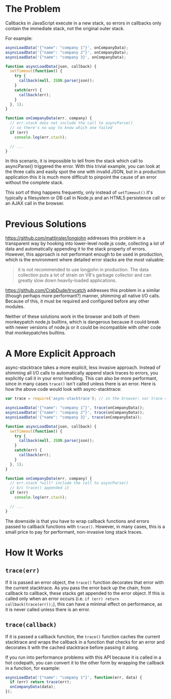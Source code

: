 # The Problem

Callbacks in JavaScript execute in a new stack, so errors in callbacks only contain the immediate stack, not the original outer stack.

For example:

```javascript
asyncLoadData('{"name": "company 1"}', onCompanyData);
asyncLoadData('{"name": "company 2"}', onCompanyData);
asyncLoadData('{"name": "company 3}', onCompanyData);

function asyncLoadData(json, callback) {
  setTimeout(function() {
    try {
      callback(null, JSON.parse(json));
    }
    catch(err) {
      callback(err);
    }
  }, 1);
}

function onCompanyData(err, company) {
  // err.stack does not include the call to asyncParse()
  // so there's no way to know which one failed
  if (err)
    console.log(err.stack);

  // ...
}
```

In this scenario, it is impossible to tell from the stack which call to asyncParse() triggered the error. With this trivial example, you can look at the three calls and easily spot the one with invalid JSON, but in a production application this it is much more difficult to pinpoint the cause of an error without the complete stack.

This sort of thing happens frequently, only instead of `setTimeout()` it's typically a filesystem or DB call in Node.js and an HTML5 persistence call or an AJAX call in the browser.

# Previous Solutions

https://github.com/mattinsler/longjohn addresses this problem in a transparent way by hooking into lower-level node.js code, collecting a lot of data and automatically appending it to the stack property of errors. However, this approach is not performant enough to be used in production, which is the environment where detailed error stacks are the most valuable:

> it is not recommended to use longjohn in production. The data collection puts a lot of strain on V8's garbage collector and can greatly slow down heavily-loaded applications.

https://github.com/CrabDude/trycatch addresses this problem in a similar (though perhaps more performant?) manner, shimming all native I/O calls. Because of this, it must be required and configured before any other modules.

Neither of these solutions work in the browser and both of them monkeypatch node.js builtins, which is dangerous because it could break with newer versions of node.js or it could be incompatible with other code that monkeypatches builtins.

# A More Explicit Approach

async-stacktrace takes a more explicit, less invasive approach. Instead of shimming all I/O calls to automatically append stack traces to errors, you explicitly call it in your error handling. This can also be more performant, since in many cases `trace()` isn't called unless there is an error. Here is how the above code would look with async-stacktrace:

```javascript
var trace = require('async-stacktrace'); // in the browser: var trace = asyncStacktrace;

asyncLoadData('{"name": "company 1"}', trace(onCompanyData));
asyncLoadData('{"name": "company 2"}', trace(onCompanyData));
asyncLoadData('{"name": "company 3}', trace(onCompanyData));

function asyncLoadData(json, callback) {
  setTimeout(function() {
    try {
      callback(null, JSON.parse(json));
    }
    catch(err) {
      callback(err);
    }
  }, 1);
}

function onCompanyData(err, company) {
  // err.stack *will* include the call to asyncParse()
  // b/c trace() appended it
  if (err)
    console.log(err.stack);

  // ...
}
```

The downside is that you have to wrap callback functions and errors passed to callback functions with `trace()`. However, in many cases, this is a small price to pay for performant, non-invasive long stack traces.

# How It Works

## `trace(err)`

If it is passed an error object, the `trace()` function decorates that error with the current stacktrace. As you pass the error back up the chain, from callback to callback, these stacks get appended to the error object. If this is called only when an error occurs (i.e. `if (err) return callback(trace(err));`), this can have a minimal effect on performance, as it is never called unless there is an error.

## `trace(callback)`

If it is passed a callback function, the `trace()` function caches the current stacktrace and wraps the callback in a function that checks for an error and decorates it with the cached stacktrace before passing it along.

If you run into performance problems with this API because it is called in a hot codepath, you can convert it to the other form by wrapping the callback in a function, for example:

```javascript
asyncLoadData('{"name": "company 1"}', function(err, data) {
  if (err) return trace(err);
  onCompanyData(data);
});
```
